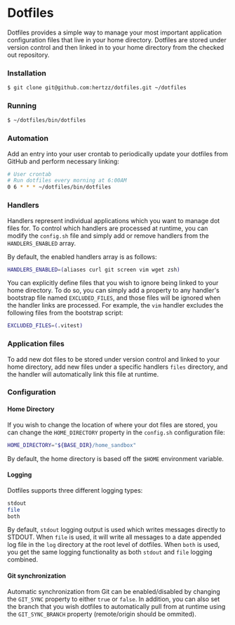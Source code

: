 # Dotfiles

Dotfiles provides a simple way to manage your most important application configuration files that live in your home directory. Dotfiles are stored under version control and then linked in to your home directory from the checked out repository.

### Installation
```bash
$ git clone git@github.com:hertzz/dotfiles.git ~/dotfiles
```

### Running
```bash
$ ~/dotfiles/bin/dotfiles
```

### Automation
Add an entry into your user crontab to periodically update your dotfiles from GitHub and perform necessary linking:
```bash
# User crontab
# Run dotfiles every morning at 6:00AM
0 6 * * * ~/dotfiles/bin/dotfiles
```

### Handlers
Handlers represent individual applications which you want to manage dot files for.  To control which handlers are processed at runtime, you can modify the `config.sh` file and simply add or remove handlers from the `HANDLERS_ENABLED` array.

By default, the enabled handlers array is as follows:
```bash
HANDLERS_ENABLED=(aliases curl git screen vim wget zsh)
```

You can explicitly define files that you wish to ignore being linked to your home directory. To do so, you can simply add a property to any handler's bootstrap file named `EXCLUDED_FILES`, and those files will be ignored when the handler links are processed. For example, the `vim` handler excludes the following files from the bootstrap script:
```bash
EXCLUDED_FILES=(.vitest)
```

### Application files
To add new dot files to be stored under version control and linked to your home directory, add new files under a specific handlers `files` directory, and the handler will automatically link this file at runtime.

### Configuration

#### Home Directory
If you wish to change the location of where your dot files are stored, you can change the `HOME_DIRECTORY` property in the `config.sh` configuration file:
```bash
HOME_DIRECTORY="${BASE_DIR}/home_sandbox"
```
By default, the home directory is based off the `$HOME` environment variable.

#### Logging
Dotfiles supports three different logging types:
```bash
stdout
file
both
```

By default, `stdout` logging output is used which writes messages directly to STDOUT. When `file` is used, it will write all messages to a date appended log file in the `log` directory at the root level of dotfiles. When `both` is used, you get the same logging functionality as both `stdout` and `file` logging combined.

#### Git synchronization
Automatic synchronization from Git can be enabled/disabled by changing the `GIT_SYNC` property to either `true` or `false`.
In addition, you can also set the branch that you wish dotfiles to automatically pull from at runtime using the `GIT_SYNC_BRANCH` property (remote/origin should be ommited).
